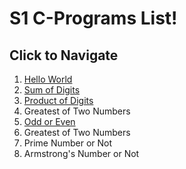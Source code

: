 # S1 C-Programs List!
## Click to Navigate
 1. [Hello World](Programs/helloWorld.md)
 2. [Sum of Digits](Programs/sumOfDigits.md)
 3. [Product of Digits](Programs/productOfDigits.md)
 4. Greatest of Two Numbers
 5. [Odd or Even](Programs/even.md)
 6. Greatest of Two Numbers
 7. Prime Number or Not
 8. Armstrong's Number or Not
